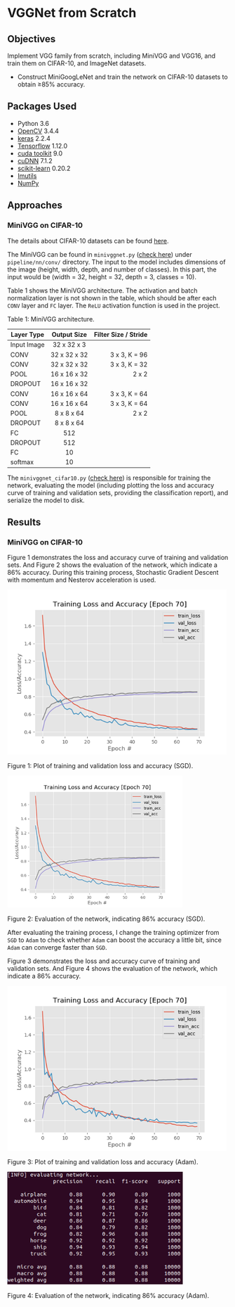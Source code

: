 # VGGNet from Scratch
## Objectives
Implement VGG family from scratch, including MiniVGG and VGG16, and train them on CIFAR-10, and ImageNet datasets.
* Construct MiniGoogLeNet and train the network on CIFAR-10 datasets to obtain ≥85% accuracy.

## Packages Used
* Python 3.6
* [OpenCV](https://docs.opencv.org/3.4.4/) 3.4.4
* [keras](https://keras.io/) 2.2.4
* [Tensorflow](https://www.tensorflow.org/install/) 1.12.0
* [cuda toolkit](https://developer.nvidia.com/cuda-toolkit) 9.0
* [cuDNN](https://developer.nvidia.com/cudnn) 7.1.2
* [scikit-learn](https://scikit-learn.org/stable/) 0.20.2
* [Imutils](https://github.com/jrosebr1/imutils)
* [NumPy](http://www.numpy.org/)

## Approaches
### MiniVGG on CIFAR-10
The details about CIFAR-10 datasets can be found [here](https://www.cs.toronto.edu/~kriz/cifar.html).

The MiniVGG can be found in `minivggnet.py` ([check here](https://github.com/meng1994412/VGGNet_from_scratch/blob/master/pipeline/nn/conv/minivggnet.py)) under `pipeline/nn/conv/` directory. The input to the model includes dimensions of the image (height, width, depth, and number of classes). In this part, the input would be (width = 32, height = 32, depth = 3, classes = 10).

Table 1 shows the MiniVGG architecture. The activation and batch normalization layer is not shown in the table, which should be after each `CONV` layer and `FC` layer. The `ReLU` activation function is used in the project.

Table 1: MiniVGG architecture.

| Layer Type    | Output Size     | Filter Size / Stride    |
| ------------- |:---------------:| -----------------------:|
| Input Image   | 32 x 32 x 3     |                         |
| CONV          | 32 x 32 x 32    | 3 x 3, K = 96           |
| CONV          | 32 x 32 x 32    | 3 x 3, K = 32           |
| POOL          | 16 x 16 x 32    | 2 x 2                   |
| DROPOUT       | 16 x 16 x 32    |                         |
| CONV          | 16 x 16 x 64    | 3 x 3, K = 64           |
| CONV          | 16 x 16 x 64    | 3 x 3, K = 64           |
| POOL          | 8 x 8 x 64      | 2 x 2                   |
| DROPOUT       | 8 x 8 x 64      |                         |
| FC            | 512             |                         |
| DROPOUT       | 512             |                         |
| FC            | 10              |                         |
| softmax       | 10              |                         |

The `minivggnet_cifar10.py` ([check here](https://github.com/meng1994412/VGGNet_from_scratch/blob/master/minivggnet_cifar10.py)) is responsible for training the network, evaluating the model (including plotting the loss and accuracy curve of training and validation sets, providing the classification report), and serialize the model to disk.

## Results
### MiniVGG on CIFAR-10
Figure 1 demonstrates the loss and accuracy curve of training and validation sets. And Figure 2 shows the evaluation of the network, which indicate a 86% accuracy. During this training process, Stochastic Gradient Descent with momentum and Nesterov acceleration is used.

<img src="https://github.com/meng1994412/VGGNet_from_scratch/blob/master/output/8809.png" width="500">

Figure 1: Plot of training and validation loss and accuracy (SGD).

<img src="https://github.com/meng1994412/VGGNet_from_scratch/blob/master/output/8809.png" width="400">

Figure 2: Evaluation of the network, indicating 86% accuracy (SGD).

After evaluating the training process, I change the training optimizer from `SGD` to `Adam` to check whether `Adam` can boost the accuracy a little bit, since `Adam` can converge faster than `SGD`.

Figure 3 demonstrates the loss and accuracy curve of training and validation sets. And Figure 4 shows the evaluation of the network, which indicate a 86% accuracy.

<img src="https://github.com/meng1994412/VGGNet_from_scratch/blob/master/output/9474.png" width="500">

Figure 3: Plot of training and validation loss and accuracy (Adam).

<img src="https://github.com/meng1994412/VGGNet_from_scratch/blob/master/output/minivggnet_cifar10_evaluation_3.png" width="400">

Figure 4: Evaluation of the network, indicating 86% accuracy (Adam).
